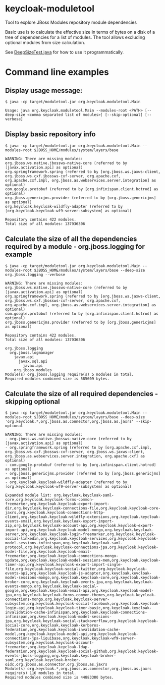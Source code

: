 # keycloak-moduletool
Tool to explore JBoss Modules repository module dependencies

Basic use is to calculate the effective size in terms of bytes on a disk of a tree of dependencies for a list of modules.
The tool allows excluding optional modules from size calculation.

See [DeepSizeTest.java](https://github.com/mstruk/keycloak-moduletool/blob/master/src/test/java/org/keycloak/moduletool/DeepSizeTest.java) for how to use it programmatically.

# Command line examples

## Display usage message:

    $ java -cp target/moduletool.jar org.keycloak.moduletool.Main

    Usage: java org.keycloak.moduletool.Main --modules-root <PATH> [--deep-size <comma separated list of modules>] [--skip-optional] [--verbose]

## Display basic repository info

    $ java -cp target/moduletool.jar org.keycloak.moduletool.Main --modules-root $JBOSS_HOME/modules/system/layers/base
    
    WARNING: There are missing modules: 
    org.jboss.ws.native.jbossws-native-core (referred to by [javax.activation.api] as optional)
    org.springframework.spring (referred to by [org.jboss.ws.jaxws-client, org.jboss.ws.cxf.jbossws-cxf-server, org.apache.cxf, org.apache.cxf.impl, org.jboss.as.webservices.server.integration] as optional)
    com.google.protobuf (referred to by [org.infinispan.client.hotrod] as optional)
    org.jboss.genericjms.provider (referred to by [org.jboss.genericjms] as optional)
    org.keycloak.keycloak-wildfly-adapter (referred to by [org.keycloak.keycloak-wf9-server-subsystem] as optional)

    Repository contains 422 modules.
    Total size of all modules: 137036306

## Calculate the size of all the dependencies required by a module - org.jboss.logging for example

    $ java -cp target/moduletool.jar org.keycloak.moduletool.Main --modules-root $JBOSS_HOME/modules/system/layers/base --deep-size org.jboss.logging --verbose

    WARNING: There are missing modules: 
    org.jboss.ws.native.jbossws-native-core (referred to by [javax.activation.api] as optional)
    org.springframework.spring (referred to by [org.jboss.ws.jaxws-client, org.jboss.ws.cxf.jbossws-cxf-server, org.apache.cxf, org.apache.cxf.impl, org.jboss.as.webservices.server.integration] as optional)
    com.google.protobuf (referred to by [org.infinispan.client.hotrod] as optional)
    org.jboss.genericjms.provider (referred to by [org.jboss.genericjms] as optional)
    
    Repository contains 422 modules.
    Total size of all modules: 137036306

    org.jboss.logging
      org.jboss.logmanager
        javax.api
          javax.sql.api
            javax.api
        org.jboss.modules
    Module(s) org.jboss.logging require(s) 5 modules in total.
    Required modules combined size is 585609 bytes.

## Calculate the size of all required dependencies - skipping optional

    $ java -cp target/moduletool.jar org.keycloak.moduletool.Main --modules-root $JBOSS_HOME/modules/system/layers/base --deep-size 'org.keycloak.*,org.jboss.as.connector,org.jboss.as.jaxrs' --skip-optional

    WARNING: There are missing modules: 
    - org.jboss.ws.native.jbossws-native-core (referred to by [javax.activation.api] as optional)
    - org.springframework.spring (referred to by [org.apache.cxf.impl, org.jboss.ws.cxf.jbossws-cxf-server, org.jboss.ws.jaxws-client, org.jboss.as.webservices.server.integration, org.apache.cxf] as optional)
    - com.google.protobuf (referred to by [org.infinispan.client.hotrod] as optional)
    - org.jboss.genericjms.provider (referred to by [org.jboss.genericjms] as optional)
    - org.keycloak.keycloak-wildfly-adapter (referred to by [org.keycloak.keycloak-wf9-server-subsystem] as optional)

    Expanded module list: org.keycloak.keycloak-saml-core,org.keycloak.keycloak-forms-common-freemarker,org.keycloak.keycloak-export-import-dir,org.keycloak.keycloak-connections-file,org.keycloak.keycloak-core-jaxrs,org.keycloak.keycloak-connections-http-client,org.keycloak.keycloak-wildfly-extensions,org.keycloak.keycloak-events-email,org.keycloak.keycloak-export-import-zip,org.keycloak.keycloak-account-api,org.keycloak.keycloak-export-import-api,org.keycloak.keycloak-model-mongo,org.keycloak.keycloak-server,org.keycloak.keycloak-login-freemarker,org.keycloak.keycloak-social-linkedin,org.keycloak.keycloak-services,org.keycloak.keycloak-model-sessions-infinispan,org.keycloak.keycloak-saml-protocol,org.keycloak.keycloak-connections-jpa,org.keycloak.keycloak-model-file,org.keycloak.keycloak-email-freemarker,org.keycloak.keycloak-connections-mongo-update,org.keycloak.keycloak-model-sessions-mem,org.keycloak.keycloak-timer-api,org.keycloak.keycloak-export-import-single-file,org.keycloak.keycloak-social-twitter,org.keycloak.keycloak-events-api,org.keycloak.keycloak-js-adapter,org.keycloak.keycloak-model-sessions-mongo,org.keycloak.keycloak-core,org.keycloak.keycloak-broker-core,org.keycloak.keycloak-events-jpa,org.keycloak.keycloak-events-mongo,org.keycloak.keycloak-social-google,org.keycloak.keycloak-email-api,org.keycloak.keycloak-model-jpa,org.keycloak.keycloak-forms-common-themes,org.keycloak.keycloak-connections-mongo,org.keycloak.keycloak-server-subsystem,org.keycloak.keycloak-social-facebook,org.keycloak.keycloak-login-api,org.keycloak.keycloak-timer-basic,org.keycloak.keycloak-invalidation-cache-infinispan,org.keycloak.keycloak-connections-infinispan,org.keycloak.keycloak-model-sessions-jpa,org.keycloak.keycloak-social-stackoverflow,org.keycloak.keycloak-social-core,org.keycloak.keycloak-kerberos-federation,org.keycloak.keycloak-invalidation-cache-model,org.keycloak.keycloak-model-api,org.keycloak.keycloak-connections-jpa-liquibase,org.keycloak.keycloak-wf9-server-subsystem,org.keycloak.keycloak-account-freemarker,org.keycloak.keycloak-ldap-federation,org.keycloak.keycloak-social-github,org.keycloak.keycloak-events-jboss-logging,org.keycloak.keycloak-broker-saml,org.keycloak.keycloak-broker-oidc,org.jboss.as.connector,org.jboss.as.jaxrs
    Module(s) org.keycloak.*,org.jboss.as.connector,org.jboss.as.jaxrs require(s) 116 modules in total.
    Required modules combined size is 44883300 bytes.

